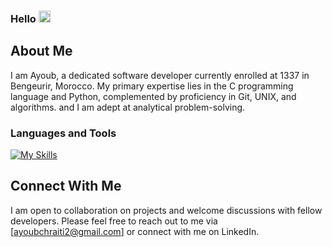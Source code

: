 ### Hello <img src="https://media.giphy.com/media/hvRJCLFzcasrR4ia7z/giphy.gif" width="19">

## About Me

I am Ayoub, a dedicated software developer currently enrolled at 1337 in Bengeurir, Morocco.
My primary expertise lies in the C programming language and Python, complemented by proficiency in Git, UNIX, and algorithms.
and I am adept at analytical problem-solving.


### Languages and Tools

[![My Skills](https://skillicons.dev/icons?i=c,python,bash,vim,vscode,stackoverflow,github,git)](https://skillicons.dev)


## Connect With Me

I am open to collaboration on projects and welcome discussions with fellow developers.
Please feel free to reach out to me via [ayoubchraiti2@gmail.com] or connect with me on LinkedIn.
